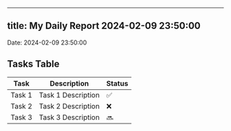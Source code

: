 
---
title: My Daily Report 2024-02-09 23:50:00
---

Date: 2024-02-09 23:50:00

## Tasks Table

| Task | Description | Status |
|------|-------------|--------|
| Task 1 | Task 1 Description | ✅ |
| Task 2 | Task 2 Description | ❌ |
| Task 3 | Task 3 Description | 🔜 |
